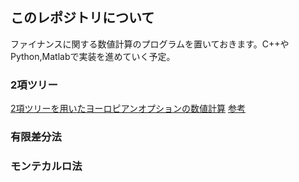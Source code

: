 ## このレポジトリについて

ファイナンスに関する数値計算のプログラムを置いておきます。C++やPython,Matlabで実装を進めていく予定。

### 2項ツリー
[2項ツリーを用いたヨーロピアンオプションの数値計算](https://github.com/yuu19/finance_calculation/blob/main/binary_tree.cpp)
[参考](https://en.wikipedia.org/wiki/Black%E2%80%93Scholes_model)

### 有限差分法

### モンテカルロ法
